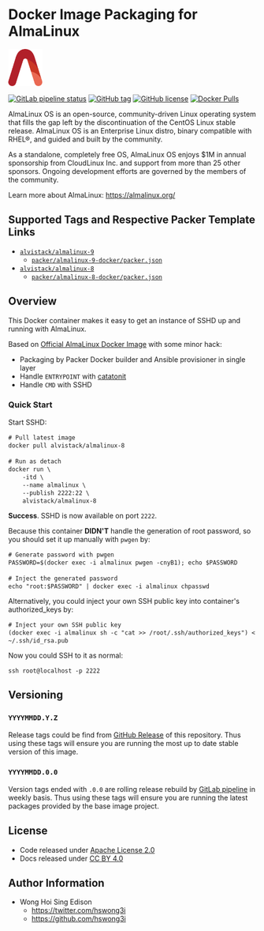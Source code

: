 # Docker Image Packaging for AlmaLinux

<a href="https://alvistack.com" title="AlviStack" target="_blank"><img src="/alvistack.svg" height="75" alt="AlviStack"></a>

[![GitLab pipeline
status](https://img.shields.io/gitlab/pipeline/alvistack/docker-almalinux/master)](https://gitlab.com/alvistack/docker-almalinux/-/pipelines)
[![GitHub
tag](https://img.shields.io/github/tag/alvistack/docker-almalinux.svg)](https://github.com/alvistack/docker-almalinux/tags)
[![GitHub
license](https://img.shields.io/github/license/alvistack/docker-almalinux.svg)](https://github.com/alvistack/docker-almalinux/blob/master/LICENSE)
[![Docker
Pulls](https://img.shields.io/docker/pulls/alvistack/almalinux-8.svg)](https://hub.docker.com/r/alvistack/almalinux-8)

AlmaLinux OS is an open-source, community-driven Linux operating system that fills the gap left by the discontinuation of the CentOS Linux stable release. AlmaLinux OS is an Enterprise Linux distro, binary compatible with RHEL®, and guided and built by the community.

As a standalone, completely free OS, AlmaLinux OS enjoys \$1M in annual sponsorship from CloudLinux Inc. and support from more than 25 other sponsors. Ongoing development efforts are governed by the members of the community.

Learn more about AlmaLinux: <https://almalinux.org/>

## Supported Tags and Respective Packer Template Links

- [`alvistack/almalinux-9`](https://hub.docker.com/r/alvistack/almalinux-9)
  - [`packer/almalinux-9-docker/packer.json`](https://github.com/alvistack/docker-almalinux/blob/master/packer/almalinux-9-docker/packer.json)
- [`alvistack/almalinux-8`](https://hub.docker.com/r/alvistack/almalinux-8)
  - [`packer/almalinux-8-docker/packer.json`](https://github.com/alvistack/docker-almalinux/blob/master/packer/almalinux-8-docker/packer.json)

## Overview

This Docker container makes it easy to get an instance of SSHD up and
running with AlmaLinux.

Based on [Official AlmaLinux Docker
Image](https://hub.docker.com/_/almalinux/) with some minor hack:

- Packaging by Packer Docker builder and Ansible provisioner in single
  layer
- Handle `ENTRYPOINT` with
  [catatonit](https://github.com/openSUSE/catatonit)
- Handle `CMD` with SSHD

### Quick Start

Start SSHD:

    # Pull latest image
    docker pull alvistack/almalinux-8

    # Run as detach
    docker run \
        -itd \
        --name almalinux \
        --publish 2222:22 \
        alvistack/almalinux-8

**Success**. SSHD is now available on port `2222`.

Because this container **DIDN'T** handle the generation of root
password, so you should set it up manually with `pwgen` by:

    # Generate password with pwgen
    PASSWORD=$(docker exec -i almalinux pwgen -cnyB1); echo $PASSWORD

    # Inject the generated password
    echo "root:$PASSWORD" | docker exec -i almalinux chpasswd

Alternatively, you could inject your own SSH public key into container's
authorized_keys by:

    # Inject your own SSH public key
    (docker exec -i almalinux sh -c "cat >> /root/.ssh/authorized_keys") < ~/.ssh/id_rsa.pub

Now you could SSH to it as normal:

    ssh root@localhost -p 2222

## Versioning

### `YYYYMMDD.Y.Z`

Release tags could be find from [GitHub
Release](https://github.com/alvistack/docker-almalinux/tags) of this
repository. Thus using these tags will ensure you are running the most
up to date stable version of this image.

### `YYYYMMDD.0.0`

Version tags ended with `.0.0` are rolling release rebuild by [GitLab
pipeline](https://gitlab.com/alvistack/docker-almalinux/-/pipelines) in
weekly basis. Thus using these tags will ensure you are running the
latest packages provided by the base image project.

## License

- Code released under [Apache License 2.0](LICENSE)
- Docs released under [CC BY
  4.0](http://creativecommons.org/licenses/by/4.0/)

## Author Information

- Wong Hoi Sing Edison
  - <https://twitter.com/hswong3i>
  - <https://github.com/hswong3i>
